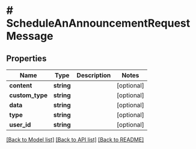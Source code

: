 # # ScheduleAnAnnouncementRequestMessage

## Properties

Name | Type | Description | Notes
------------ | ------------- | ------------- | -------------
**content** | **string** |  | [optional]
**custom_type** | **string** |  | [optional]
**data** | **string** |  | [optional]
**type** | **string** |  | [optional]
**user_id** | **string** |  | [optional]

[[Back to Model list]](../../README.md#models) [[Back to API list]](../../README.md#endpoints) [[Back to README]](../../README.md)
